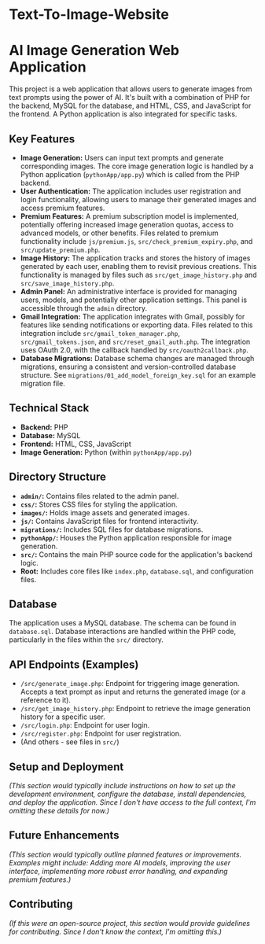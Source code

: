 # Text-To-Image-Website
# AI Image Generation Web Application

This project is a web application that allows users to generate images from text prompts using the power of AI. It's built with a combination of PHP for the backend, MySQL for the database, and HTML, CSS, and JavaScript for the frontend. A Python application is also integrated for specific tasks.

## Key Features

*   **Image Generation:** Users can input text prompts and generate corresponding images.  The core image generation logic is handled by a Python application (`pythonApp/app.py`) which is called from the PHP backend.
*   **User Authentication:**  The application includes user registration and login functionality, allowing users to manage their generated images and access premium features.
*   **Premium Features:** A premium subscription model is implemented, potentially offering increased image generation quotas, access to advanced models, or other benefits.  Files related to premium functionality include `js/premium.js`, `src/check_premium_expiry.php`, and `src/update_premium.php`.
*   **Image History:** The application tracks and stores the history of images generated by each user, enabling them to revisit previous creations. This functionality is managed by files such as `src/get_image_history.php` and `src/save_image_history.php`.
*   **Admin Panel:** An administrative interface is provided for managing users, models, and potentially other application settings. This panel is accessible through the `admin` directory.
*   **Gmail Integration:** The application integrates with Gmail, possibly for features like sending notifications or exporting data.  Files related to this integration include  `src/gmail_token_manager.php`, `src/gmail_tokens.json`, and `src/reset_gmail_auth.php`. The integration uses OAuth 2.0, with the callback handled by `src/oauth2callback.php`.
*   **Database Migrations:**  Database schema changes are managed through migrations, ensuring a consistent and version-controlled database structure. See `migrations/01_add_model_foreign_key.sql` for an example migration file.

## Technical Stack

*   **Backend:** PHP
*   **Database:** MySQL
*   **Frontend:** HTML, CSS, JavaScript
*   **Image Generation:** Python (within `pythonApp/app.py`)

## Directory Structure

*   **`admin/`:** Contains files related to the admin panel.
*   **`css/`:** Stores CSS files for styling the application.
*   **`images/`:** Holds image assets and generated images.
*   **`js/`:** Contains JavaScript files for frontend interactivity.
*   **`migrations/`:** Includes SQL files for database migrations.
*   **`pythonApp/`:**  Houses the Python application responsible for image generation.
*   **`src/`:** Contains the main PHP source code for the application's backend logic.
*   **Root:**  Includes core files like `index.php`, `database.sql`, and configuration files.

## Database

The application uses a MySQL database.  The schema can be found in `database.sql`.  Database interactions are handled within the PHP code, particularly in the files within the `src/` directory.

## API Endpoints (Examples)

*   `/src/generate_image.php`:  Endpoint for triggering image generation.  Accepts a text prompt as input and returns the generated image (or a reference to it).
*   `/src/get_image_history.php`: Endpoint to retrieve the image generation history for a specific user.
*   `/src/login.php`: Endpoint for user login.
*   `/src/register.php`: Endpoint for user registration.
*   (And others - see files in `src/`)

## Setup and Deployment

*(This section would typically include instructions on how to set up the development environment, configure the database, install dependencies, and deploy the application.  Since I don't have access to the full context, I'm omitting these details for now.)*

## Future Enhancements

*(This section would typically outline planned features or improvements. Examples might include: Adding more AI models, improving the user interface, implementing more robust error handling, and expanding premium features.)*

## Contributing

*(If this were an open-source project, this section would provide guidelines for contributing. Since I don't know the context, I'm omitting this.)*

